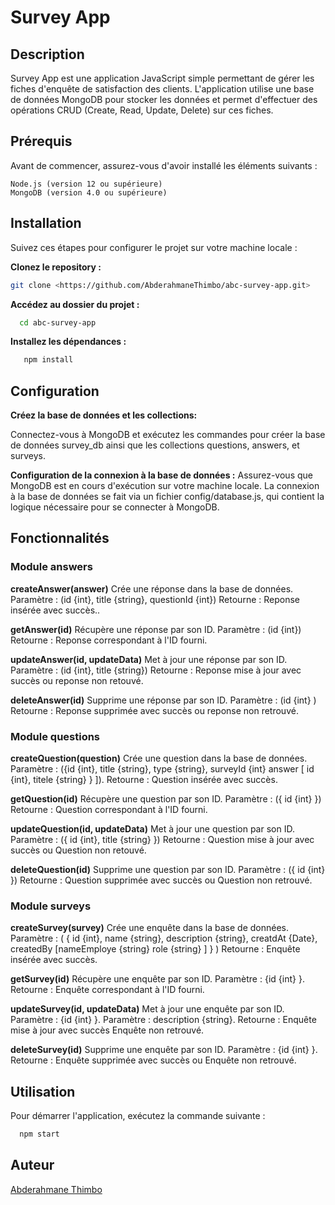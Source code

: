# Survey App

## Description

Survey App est une application JavaScript simple permettant de gérer les fiches d'enquête de satisfaction des clients. L'application utilise une base de données MongoDB pour stocker les données et permet d'effectuer des opérations CRUD (Create, Read, Update, Delete) sur ces fiches.

## Prérequis

Avant de commencer, assurez-vous d'avoir installé les éléments suivants :

    Node.js (version 12 ou supérieure)
    MongoDB (version 4.0 ou supérieure)

## Installation

Suivez ces étapes pour configurer le projet sur votre machine locale :

**Clonez le repository :**

```bash
git clone <https://github.com/AbderahmaneThimbo/abc-survey-app.git>
```

**Accédez au dossier du projet :**

```bash
  cd abc-survey-app
```

**Installez les dépendances :**

```bash
   npm install
```

## Configuration 

**Créez la base de données et les collections:**

Connectez-vous à MongoDB et exécutez les commandes pour créer la base de données survey_db ainsi que les collections questions, answers, et surveys.
    
**Configuration de la connexion à la base de données :**
Assurez-vous que MongoDB est en cours d'exécution sur votre machine locale.
La connexion à la base de données se fait via un fichier config/database.js, qui contient la logique nécessaire pour se connecter à MongoDB.

## Fonctionnalités

### Module answers

**createAnswer(answer)**
Crée une réponse dans la base de données.
Paramètre : (id {int},
             title {string},
             questionId {int})
Retourne : Reponse insérée avec succès..

**getAnswer(id)**
Récupère une réponse par son ID.
Paramètre :  (id {int})
Retourne : Reponse correspondant à l'ID fourni.

**updateAnswer(id, updateData)**
Met à jour une réponse par son ID.
Paramètre : (id {int},
            title {string})
Retourne : Reponse mise à jour avec succès ou reponse non retouvé.

**deleteAnswer(id)**
Supprime une réponse par son ID.
Paramètre : (id {int} )
Retourne : Reponse supprimée avec succès ou reponse non retrouvé.

### Module questions

**createQuestion(question)**
Crée une question dans la base de données.
Paramètre : ({id {int},
              title {string},
              type {string}, 
              surveyId {int}
              answer [ id {int}, titele {string} } ]).
Retourne : Question insérée avec succès.

**getQuestion(id)**
Récupère une question par son ID.
Paramètre : 
         ({ id {int} })
Retourne : Question correspondant à l'ID fourni.

**updateQuestion(id, updateData)**
Met à jour une question par son ID.
Paramètre : 
        ({ id {int},
          title {string} })
Retourne : Question mise à jour avec succès ou Question non retouvé.

**deleteQuestion(id)**
Supprime une question par son ID.
Paramètre : ({ id {int} })
Retourne : Question supprimée avec succès ou Question non retrouvé.

### Module surveys

**createSurvey(survey)**
Crée une enquête dans la base de données.
Paramètre : 
   ( { id {int},
   name {string}, 
   description {string}, 
   creatdAt {Date}, 
   createdBy [nameEmploye  {string} role {string} ] } )
Retourne : Enquête insérée avec succès.

**getSurvey(id)**
Récupère une enquête par son ID.
Paramètre : {id {int} }.
Retourne : Enquête correspondant à l'ID fourni.

**updateSurvey(id, updateData)**
Met à jour une enquête par son ID.
Paramètre : {id {int} }.
Paramètre : description {string}.
Retourne : Enquête mise à jour avec succès Enquête non retrouvé.

**deleteSurvey(id)**
Supprime une enquête par son ID.
Paramètre : {id {int} }.
Retourne : Enquête supprimée avec succès ou Enquête non retrouvé.

## Utilisation

Pour démarrer l'application, exécutez la commande suivante :

```bash
  npm start
```
## Auteur

[Abderahmane Thimbo](https://github.com/AbderahmaneThimbo)

